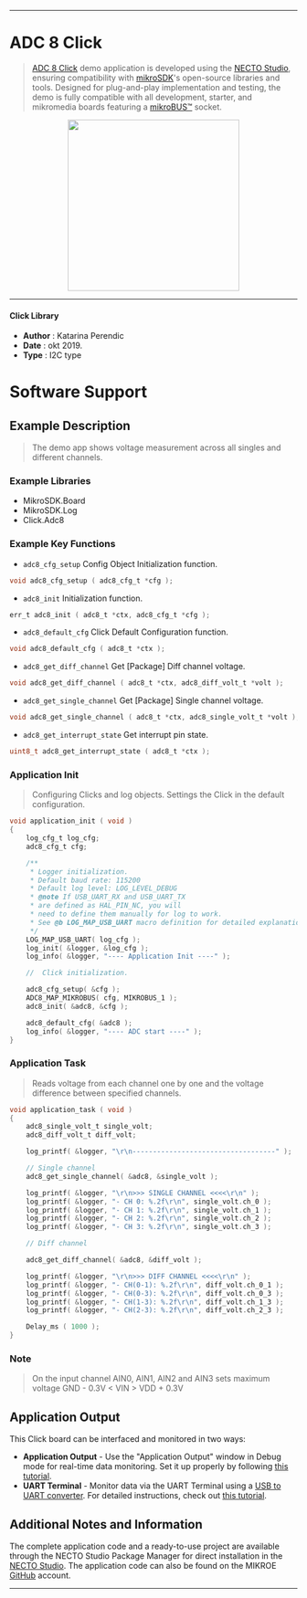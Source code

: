 
---
# ADC 8 Click

> [ADC 8 Click](https://www.mikroe.com/?pid_product=MIKROE-3394) demo application is developed using
the [NECTO Studio](https://www.mikroe.com/necto), ensuring compatibility with [mikroSDK](https://www.mikroe.com/mikrosdk)'s
open-source libraries and tools. Designed for plug-and-play implementation and testing, the demo is fully compatible with
all development, starter, and mikromedia boards featuring a [mikroBUS&trade;](https://www.mikroe.com/mikrobus) socket.

<p align="center">
  <img src="https://www.mikroe.com/?pid_product=MIKROE-3394&image=1" height=300px>
</p>

---

#### Click Library

- **Author**        : Katarina Perendic
- **Date**          : okt 2019.
- **Type**          : I2C type

# Software Support

## Example Description

> The demo app shows voltage measurement across all singles and different channels.

### Example Libraries

- MikroSDK.Board
- MikroSDK.Log
- Click.Adc8

### Example Key Functions

- `adc8_cfg_setup` Config Object Initialization function. 
```c
void adc8_cfg_setup ( adc8_cfg_t *cfg );
``` 
 
- `adc8_init` Initialization function. 
```c
err_t adc8_init ( adc8_t *ctx, adc8_cfg_t *cfg );
```

- `adc8_default_cfg` Click Default Configuration function. 
```c
void adc8_default_cfg ( adc8_t *ctx );
```

- `adc8_get_diff_channel` Get [Package] Diff channel voltage. 
```c
void adc8_get_diff_channel ( adc8_t *ctx, adc8_diff_volt_t *volt );
```
 
- `adc8_get_single_channel` Get [Package] Single channel voltage. 
```c
void adc8_get_single_channel ( adc8_t *ctx, adc8_single_volt_t *volt );
```

- `adc8_get_interrupt_state` Get interrupt pin state. 
```c
uint8_t adc8_get_interrupt_state ( adc8_t *ctx );
```

### Application Init

> Configuring Clicks and log objects.
> Settings the Click in the default configuration.

```c
void application_init ( void )
{
    log_cfg_t log_cfg;
    adc8_cfg_t cfg;

    /** 
     * Logger initialization.
     * Default baud rate: 115200
     * Default log level: LOG_LEVEL_DEBUG
     * @note If USB_UART_RX and USB_UART_TX 
     * are defined as HAL_PIN_NC, you will 
     * need to define them manually for log to work. 
     * See @b LOG_MAP_USB_UART macro definition for detailed explanation.
     */
    LOG_MAP_USB_UART( log_cfg );
    log_init( &logger, &log_cfg );
    log_info( &logger, "---- Application Init ----" );

    //  Click initialization.

    adc8_cfg_setup( &cfg );
    ADC8_MAP_MIKROBUS( cfg, MIKROBUS_1 );
    adc8_init( &adc8, &cfg );

    adc8_default_cfg( &adc8 );
    log_info( &logger, "---- ADC start ----" );
}
```

### Application Task

> Reads voltage from each channel one by one and the voltage difference 
> between specified channels.

```c
void application_task ( void )
{
    adc8_single_volt_t single_volt;
    adc8_diff_volt_t diff_volt;

    log_printf( &logger, "\r\n-----------------------------------" );

    // Single channel
    adc8_get_single_channel( &adc8, &single_volt );

    log_printf( &logger, "\r\n>>> SINGLE CHANNEL <<<<\r\n" );
    log_printf( &logger, "- CH 0: %.2f\r\n", single_volt.ch_0 );
    log_printf( &logger, "- CH 1: %.2f\r\n", single_volt.ch_1 );
    log_printf( &logger, "- CH 2: %.2f\r\n", single_volt.ch_2 );
    log_printf( &logger, "- CH 3: %.2f\r\n", single_volt.ch_3 );

    // Diff channel

    adc8_get_diff_channel( &adc8, &diff_volt );

    log_printf( &logger, "\r\n>>> DIFF CHANNEL <<<<\r\n" );
    log_printf( &logger, "- CH(0-1): %.2f\r\n", diff_volt.ch_0_1 );
    log_printf( &logger, "- CH(0-3): %.2f\r\n", diff_volt.ch_0_3 );
    log_printf( &logger, "- CH(1-3): %.2f\r\n", diff_volt.ch_1_3 );
    log_printf( &logger, "- CH(2-3): %.2f\r\n", diff_volt.ch_2_3 );

    Delay_ms ( 1000 );
}
```

### Note

> On the input channel AIN0, AIN1, AIN2 and AIN3 sets maximum voltage 
> GND - 0.3V < VIN > VDD + 0.3V

## Application Output

This Click board can be interfaced and monitored in two ways:
- **Application Output** - Use the "Application Output" window in Debug mode for real-time data monitoring.
Set it up properly by following [this tutorial](https://www.youtube.com/watch?v=ta5yyk1Woy4).
- **UART Terminal** - Monitor data via the UART Terminal using
a [USB to UART converter](https://www.mikroe.com/click/interface/usb?interface*=uart,uart). For detailed instructions,
check out [this tutorial](https://help.mikroe.com/necto/v2/Getting%20Started/Tools/UARTTerminalTool).

## Additional Notes and Information

The complete application code and a ready-to-use project are available through the NECTO Studio Package Manager for 
direct installation in the [NECTO Studio](https://www.mikroe.com/necto). The application code can also be found on
the MIKROE [GitHub](https://github.com/MikroElektronika/mikrosdk_click_v2) account.

---
